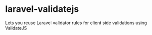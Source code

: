 # laravel-validatejs
Lets you reuse Laravel validator rules for client side validations using ValidateJS
